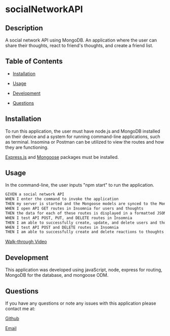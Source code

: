 # socialNetworkAPI

## Description
A social network API using MongoDB. An application where the user can share their thoughts, react to friend's thoughts, and create a friend list.  

## Table of Contents

* [Installation](#Installation)

* [Usage](#Usage)

* [Development](#Development)

* [Questions](#Questions)

## Installation
To run this application, the user must have node.js and MongoDB installed on their device and a system for running command-line applications, such as terminal. Insomina or Postman can be utilized to view the routes and how they are functioning.

[Express.js](https://www.npmjs.com/package/express) and [Mongoose](https://www.npmjs.com/package/mongoose) packages must be installed.

## Usage
In the command-line, the user inputs "npm start" to run the application.

```md
GIVEN a social network API
WHEN I enter the command to invoke the application
THEN my server is started and the Mongoose models are synced to the MongoDB database
WHEN I open API GET routes in Insomnia for users and thoughts
THEN the data for each of these routes is displayed in a formatted JSON
WHEN I test API POST, PUT, and DELETE routes in Insomnia
THEN I am able to successfully create, update, and delete users and thoughts in my database
WHEN I test API POST and DELETE routes in Insomnia
THEN I am able to successfully create and delete reactions to thoughts and add and remove friends to a user’s friend list
```

[Walk-through Video](https://drive.google.com/file/d/1qJRYx95aOk0yj5nh9jh6DniBlSz7Ag1l/view)

## Development
This application was developed using javaScript, node, express for routing, MongoDB for the database, and mongoose ODM. 

## Questions
If you have any questions or note any issues with this application please contact me at:

[Github](https://www.github.com/edanahy22)

[Email](mailto:elainedanahy2022@u.northwestern.edu)


